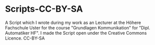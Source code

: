 # Scripts-CC-BY-SA

A Script which I wrote during my work as an Lecturer at the Höhere Fachschule Uster for the course "Grundlagen Kommunikation" for "Dipl. Automatiker HF".
I made the Script open under the Creative Commons Licence.
CC-BY-SA
